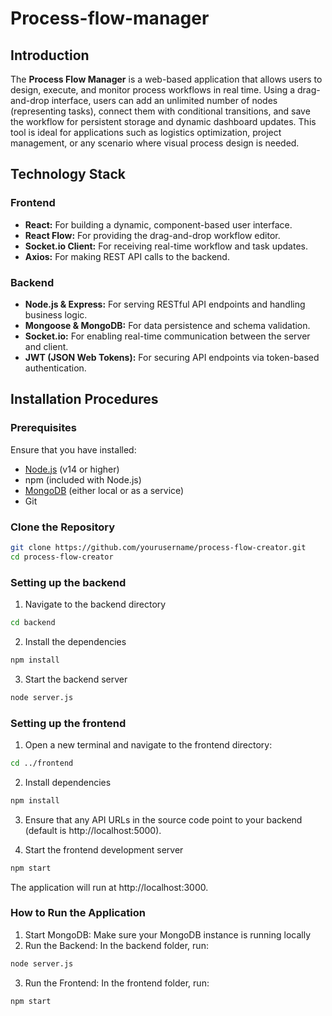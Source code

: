 # Process-flow-manager

## Introduction

The **Process Flow Manager** is a web-based application that allows users to design, execute, and monitor process workflows in real time. Using a drag-and-drop interface, users can add an unlimited number of nodes (representing tasks), connect them with conditional transitions, and save the workflow for persistent storage and dynamic dashboard updates. This tool is ideal for applications such as logistics optimization, project management, or any scenario where visual process design is needed.

## Technology Stack

### Frontend
- **React:** For building a dynamic, component-based user interface.
- **React Flow:** For providing the drag-and-drop workflow editor.
- **Socket.io Client:** For receiving real-time workflow and task updates.
- **Axios:** For making REST API calls to the backend.

### Backend
- **Node.js & Express:** For serving RESTful API endpoints and handling business logic.
- **Mongoose & MongoDB:** For data persistence and schema validation.
- **Socket.io:** For enabling real-time communication between the server and client.
- **JWT (JSON Web Tokens):** For securing API endpoints via token-based authentication.


## Installation Procedures

### Prerequisites
Ensure that you have installed:
- [Node.js](https://nodejs.org/) (v14 or higher)
- npm (included with Node.js)
- [MongoDB](https://www.mongodb.com/) (either local or as a service)
- Git

### Clone the Repository
```bash
git clone https://github.com/yourusername/process-flow-creator.git
cd process-flow-creator
```

### Setting up the backend
1. Navigate to the backend directory
```bash
cd backend
```
2. Install the dependencies
```bash
npm install
```
3. Start the backend server
```bash
node server.js
```

### Setting up the frontend
1. Open a new terminal and navigate to the frontend directory:
```bash
cd ../frontend
```

2. Install dependencies
```bash
npm install
```

3. Ensure that any API URLs in the source code point to your backend (default is http://localhost:5000).

4. Start the frontend development server
```bash
npm start
```
The application will run at http://localhost:3000.


### How to Run the Application
1. Start MongoDB: Make sure your MongoDB instance is running locally
2. Run the Backend: In the backend folder, run:
```bash
node server.js
```
3. Run the Frontend: In the frontend folder, run:
```bash
npm start
```